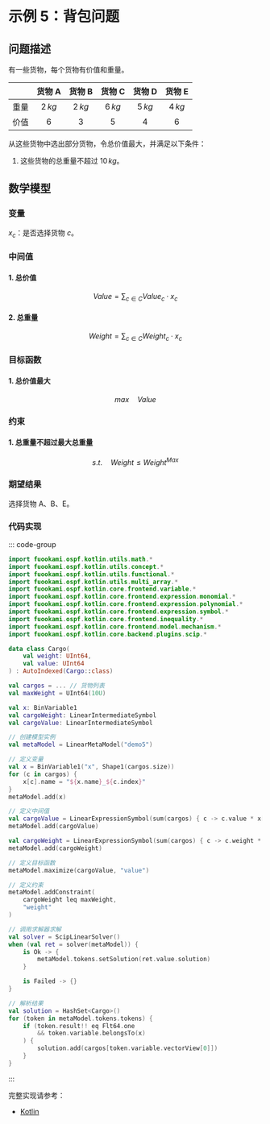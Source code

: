 # 示例 5：背包问题

## 问题描述

有一些货物，每个货物有价值和重量。

|       | 货物 A  | 货物 B  | 货物 C  | 货物 D  | 货物 E  |
| :---: | :-----: | :-----: | :-----: | :-----: | :-----: |
| 重量  | $2\,kg$ | $2\,kg$ | $6\,kg$ | $5\,kg$ | $4\,kg$ |
| 价值  |   $6$   |   $3$   |   $5$   |   $4$   |   $6$   |

从这些货物中选出部分货物，令总价值最大，并满足以下条件：

1. 这些货物的总重量不超过 $10\,kg$。

## 数学模型

### 变量

$x_{c}$：是否选择货物 $c$。

### 中间值

#### 1. 总价值

$$
Value = \sum_{c \in C}Value_{c} \cdot x_{c}
$$

#### 2. 总重量

$$
Weight = \sum_{c \in C}Weight_{c} \cdot x_{c}
$$

### 目标函数

#### 1. 总价值最大

$$
max \quad Value
$$

### 约束

#### 1. 总重量不超过最大总重量

$$
s.t. \quad Weight \leq Weight^{Max}
$$

### 期望结果

选择货物 A、B、E。

### 代码实现

::: code-group

```kotlin
import fuookami.ospf.kotlin.utils.math.*
import fuookami.ospf.kotlin.utils.concept.*
import fuookami.ospf.kotlin.utils.functional.*
import fuookami.ospf.kotlin.utils.multi_array.*
import fuookami.ospf.kotlin.core.frontend.variable.*
import fuookami.ospf.kotlin.core.frontend.expression.monomial.*
import fuookami.ospf.kotlin.core.frontend.expression.polynomial.*
import fuookami.ospf.kotlin.core.frontend.expression.symbol.*
import fuookami.ospf.kotlin.core.frontend.inequality.*
import fuookami.ospf.kotlin.core.frontend.model.mechanism.*
import fuookami.ospf.kotlin.core.backend.plugins.scip.*

data class Cargo(
    val weight: UInt64,
    val value: UInt64
) : AutoIndexed(Cargo::class)

val cargos = ... // 货物列表
val maxWeight = UInt64(10U)

val x: BinVariable1
val cargoWeight: LinearIntermediateSymbol
val cargoValue: LinearIntermediateSymbol

// 创建模型实例
val metaModel = LinearMetaModel("demo5")

// 定义变量
val x = BinVariable1("x", Shape1(cargos.size))
for (c in cargos) {
    x[c].name = "${x.name}_${c.index}"
}
metaModel.add(x)

// 定义中间值
val cargoValue = LinearExpressionSymbol(sum(cargos) { c -> c.value * x[c] }, "value")
metaModel.add(cargoValue)

val cargoWeight = LinearExpressionSymbol(sum(cargos) { c -> c.weight * x[c] }, "weight")
metaModel.add(cargoWeight)

// 定义目标函数
metaModel.maximize(cargoValue, "value")

// 定义约束
metaModel.addConstraint(
    cargoWeight leq maxWeight,
    "weight"
)

// 调用求解器求解
val solver = ScipLinearSolver()
when (val ret = solver(metaModel)) {
    is Ok -> {
        metaModel.tokens.setSolution(ret.value.solution)
    }

    is Failed -> {}
}

// 解析结果
val solution = HashSet<Cargo>()
for (token in metaModel.tokens.tokens) {
    if (token.result!! eq Flt64.one
        && token.variable.belongsTo(x)
    ) {
        solution.add(cargos[token.variable.vectorView[0]])
    }
}
```

:::

完整实现请参考：

- [Kotlin](https://github.com/fuookami/ospf/blob/main/examples/ospf-kotlin-example/src/main/fuookami/ospf/kotlin/example/core_demo/Demo5.kt)
